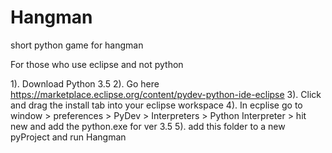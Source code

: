 # Hangman
short python game for hangman

For those who use eclipse and not python

1). Download Python 3.5
2). Go here https://marketplace.eclipse.org/content/pydev-python-ide-eclipse
3). Click and drag the install tab into your eclipse workspace
4). In ecplise go to window > preferences > PyDev > Interpreters > Python Interpreter > hit new and add the python.exe for ver 3.5
5). add this folder to a new pyProject and run  Hangman

